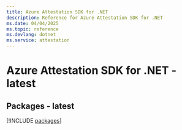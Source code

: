 ```yaml
---
title: Azure Attestation SDK for .NET
description: Reference for Azure Attestation SDK for .NET
ms.date: 04/04/2025
ms.topic: reference
ms.devlang: dotnet
ms.service: attestation
---
```

# Azure Attestation SDK for .NET - latest
## Packages - latest
[!INCLUDE [packages](attestation-index.md)]